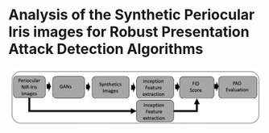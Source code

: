 # Analysis of the Synthetic Periocular Iris images for Robust Presentation Attack Detection Algorithms

<img src="framework.png" align="center">
